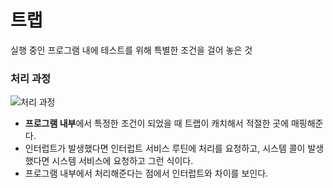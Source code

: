# 트랩

실행 중인 프로그램 내에 테스트를 위해 특별한 조건을 걸어 놓은 것



### 처리 과정

![처리 과정](https://user-images.githubusercontent.com/19829388/112154833-01b2af00-8c28-11eb-8cf9-9cb01fa0141a.png)

- **프로그램 내부**에서 특정한 조건이 되었을 때 트랩이 캐치해서 적절한 곳에 매핑해준다.
- 인터럽트가 발생했다면 인터럽트 서비스 루틴에 처리를 요청하고, 시스템 콜이 발생했다면 시스템 서비스에 요청하고 그런 식이다.
- 프로그램 내부에서 처리해준다는 점에서 인터럽트와 차이를 보인다.